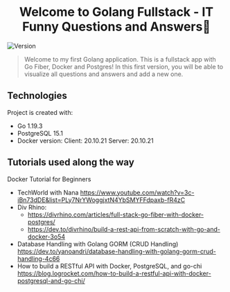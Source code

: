 <h1 align="center">Welcome to Golang Fullstack - IT Funny Questions and Answers👋</h1>
<p>
  <img alt="Version" src="https://img.shields.io/badge/version-1.0-blue.svg?cacheSeconds=2592000" />
</p>

> Welcome to my first Golang application. This is a fullstack app with Go Fiber, Docker and Postgres! In this first version, you will be able to visualize all questions and answers and add a new one.   

## Technologies
Project is created with:
* Go 1.19.3
* PostgreSQL 15.1
* Docker version: 
    Client: 20.10.21
    Server: 20.10.21

## Tutorials used along the way
  
  Docker Tutorial for Beginners 
  
   - TechWorld with Nana
      https://www.youtube.com/watch?v=3c-iBn73dDE&list=PLy7NrYWoggjxtN4YbSMYFFdpaxb-fR4zC
   - Div Rhino: 
     * https://divrhino.com/articles/full-stack-go-fiber-with-docker-postgres/
     * https://dev.to/divrhino/build-a-rest-api-from-scratch-with-go-and-docker-3o54
   - Database Handling with Golang GORM (CRUD Handling)
      https://dev.to/yanoandri/database-handling-with-golang-gorm-crud-handling-4c66
   - How to build a RESTful API with Docker, PostgreSQL, and go-chi
      https://blog.logrocket.com/how-to-build-a-restful-api-with-docker-postgresql-and-go-chi/    
